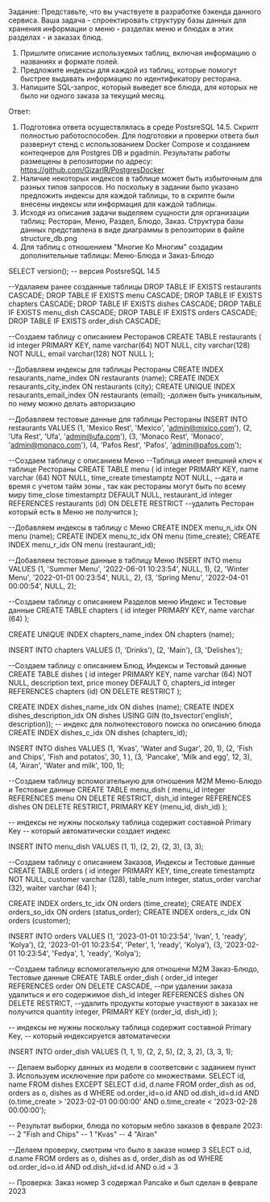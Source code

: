 Задание:
Представьте, что вы участвуете в разработке бэкенда данного сервиса.
Ваша задача - спроектировать структуру базы данных для хранения информации о меню - разделах меню и 
блюдах в этих разделах - и заказах блюд.
1. Пришлите описание используемых таблиц, включая информацию о названиях и формате полей.
2. Предложите индексы для каждой из таблиц, которые помогут быстрее выдавать информацию по идентификатору ресторана.
3. Напишите SQL-запрос, который выведет все блюда, для которых не было ни одного заказа за текущий месяц.

Ответ:
1) Подготовка ответа осуществлялась в среде PostsreSQL 14.5. Скрипт полностью работоспособен. Для подготовки и проверки 
   ответа был развернут стенд с использованием Docker Compose и созданием контеqнеров для Postgres DB и pgadmin. 
   Результаты работы размещены в репозитории по адресу: https://github.com/GizarIR/PostgresDocker
2) Наличие некоторых индексов в таблице может быть избыточным для разных типов запросов.
   Но поскольку в задании было указано предложить индексы для каждой таблицы, то в скрипте были внесены индексы 
   или информация для каждой таблицы.   
4) Исходя из описания задачи выделяем сущности для организации таблиц: Ресторан, Меню, Раздел, Блюдо, Заказ. 
   Структура базы данных представлена в виде диаграммы в репозитории в файле structure_db.png
5) Для таблиц с отношением "Многие Ко Многим" создадим дополнительные таблицы: Меню-Блюда и Заказ-Блюдо  

SELECT version(); -- версия PostsreSQL 14.5

--Удалаяем ранее созданные таблицы
DROP TABLE IF EXISTS restaurants CASCADE;
DROP TABLE IF EXISTS menu CASCADE;
DROP TABLE IF EXISTS chapters CASCADE;
DROP TABLE IF EXISTS dishes CASCADE;
DROP TABLE IF EXISTS menu_dish CASCADE;
DROP TABLE IF EXISTS orders CASCADE;
DROP TABLE IF EXISTS order_dish CASCADE;

--Создаем таблицу с описанием Ресторанов
CREATE TABLE restaurants (
	id integer PRIMARY KEY,
	name varchar(64) NOT NULL,
	city varchar(128) NOT NULL,
	email varchar(128) NOT NULL
);

--Добавляем индексы для таблицы Рестораны
CREATE INDEX resaurants_name_index ON restaurants (name);
CREATE INDEX resaurants_city_index ON restaurants (city);
CREATE UNIQUE INDEX resaurants_email_index ON restaurants (email); -должен быть уникальным, по нему можно делать авторизацию

--Добавляем тестовые данные для таблицы Рестораны
INSERT INTO restaurants VALUES
	(1, 'Mexico Rest', 'Mexico', 'admin@mixico.com'),
	(2, 'Ufa Rest', 'Ufa', 'admin@ufa.com'),
	(3, 'Monaco Rest', 'Monaco', 'admin@monaco.com'),
	(4, 'Pafos Rest', 'Pafos', 'admin@pafos.com');


--Создаем таблицу с описанием Меню
--Таблица имеет внешний ключ к таблице Рестораны
CREATE TABLE menu (
	id integer PRIMARY KEY,
	name varchar (64) NOT NULL,
	time_create timestamptz NOT NULL, --дата и время с учетом тайм зоны , так как рестораны могут быть по всему миру
	time_close timestamptz DEFAULT NULL,
	restaurant_id integer REFERENCES restaurants (id) ON DELETE RESTRICT --удалить Ресторан который есть в Меню не получится
);

--Добавляем индексы в таблицу с Меню
CREATE INDEX menu_n_idx ON menu (name);
CREATE INDEX menu_tc_idx ON menu (time_create);
CREATE INDEX menu_r_idx ON menu (restaurant_id);

--Добавляем тестовые данные в таблицу Меню
INSERT INTO menu VALUES
	(1, 'Summer Menu', '2022-06-01 10:23:54', NULL, 1),
	(2, 'Winter Menu', '2022-01-01 00:23:54', NULL, 2),
	(3, 'Spring Menu', '2022-04-01 00:00:54', NULL, 2);


--Создаем таблицу с описанием Разделов меню Индекс и Тестовые данные
CREATE TABLE chapters (
	id integer PRIMARY KEY,
	name varchar (64) 
);

CREATE UNIQUE INDEX chapters_name_index ON chapters (name);

INSERT INTO chapters VALUES
	(1, 'Drinks'),
	(2, 'Main'),
	(3, 'Delishes');


--Создаем таблицу с описанием Блюд, Индексы и Тестовый данные
CREATE TABLE dishes (
	id integer PRIMARY KEY,
	name varchar (64) NOT NULL,
	description text,
	price money DEFAULT 0,
	chapters_id integer REFERENCES chapters (id) ON DELETE RESTRICT 
);

CREATE INDEX dishes_name_idx ON dishes (name);
CREATE INDEX dishes_description_idx ON dishes USING GIN (to_tsvector('english', description)); -- индекс для полнотекстового поиска по описанию блюда
CREATE INDEX dishes_c_idx ON dishes (chapters_id);

INSERT INTO dishes VALUES
	(1, 'Kvas', 'Water and Sugar', 20, 1),
	(2, 'Fish and Chips', 'Fish and potatos', 30, 1 ),
	(3, 'Pancake', 'Milk and egg', 12, 3),
	(4, 'Airan', 'Water and milk', 100, 1);


--Создаем таблицу вспомогательную для отношения М2М Меню-Блюдо и Тестовые данные
CREATE TABLE menu_dish (
	menu_id integer REFERENCES menu ON DELETE RESTRICT,
    dish_id integer REFERENCES dishes ON DELETE RESTRICT,
    PRIMARY KEY (menu_id, dish_id)
);

-- индексы не нужны поскольку таблица содержит составной Primary Key
-- который автоматически создает индекс

INSERT INTO menu_dish VALUES
	(1, 1),
	(2, 2),
	(2, 3),
	(3, 3);


--Создаем таблицу с описанием Заказов, Индексы и Тестовые данные
CREATE TABLE orders (
	id integer PRIMARY KEY,
	time_create timestamptz NOT NULL,
	customer varchar (128),
	table_num integer,
	status_order varchar (32),
	waiter varchar (64)
);

CREATE INDEX orders_tc_idx ON orders (time_create);
CREATE INDEX orders_so_idx ON orders (status_order);
CREATE INDEX orders_c_idx ON orders (customer);


INSERT INTO orders VALUES
	(1, '2023-01-01 10:23:54', 'Ivan', 1, 'ready', 'Kolya'),
	(2, '2023-01-01 10:23:54', 'Peter', 1, 'ready', 'Kolya'),
	(3, '2023-02-01 10:23:54', 'Fedya', 1, 'ready', 'Kolya');


--Создаем таблицу вспомогательную для отношени М2М Заказ-Блюдо, Тестовые данные
CREATE TABLE order_dish (
	order_id integer REFERENCES order ON DELETE CASCADE, --при удалении заказа удалиться и его содержимое
	dish_id integer REFERENCES dishes ON DELETE RESTRICT, --удалить продукты которые участвуют в заказах не получится
	quantity integer,
    PRIMARY KEY (order_id, dish_id)
);

-- индексы не нужны поскольку таблица содержит составной Primary Key,
-- который индексируется автоматически

INSERT INTO order_dish VALUES
	(1, 1, 1),
	(2, 2, 5),
	(2, 3, 2),
	(3, 3, 1);


-- Делаем выборку данных из модели в соответсвии с заданием пункт 3. Используем исключение при работе со множествами.
SELECT id, name FROM dishes
	EXCEPT 
		SELECT d.id, d.name 
			FROM order_dish as od, orders as o, dishes as d
				WHERE od.order_id=o.id 
						AND od.dish_id=d.id 
						AND (o.time_create > '2023-02-01 00:00:00' AND o.time_create < '2023-02-28 00:00:00');


-- Результат выборки, блюда по которым небло заказов в феврале 2023:
-- 2	"Fish and Chips"
-- 1	"Kvas"
-- 4	"Airan"

--Делаем проверку, смотрим что было в заказе номер 3 
SELECT o.id, d.name FROM orders as o, dishes as d, order_dish as od
	WHERE od.order_id=o.id AND od.dish_id=d.id AND o.id = 3

-- Проверка: Заказ номер 3 содержал Pancake и был сделан в феврале 2023